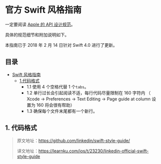 # 官方 Swift 风格指南

一定要阅读 [Apple 的 API 设计规范](https://swift.org/documentation/api-design-guidelines/)。

具体的规范细节和附加说明如下。

本指南已于 2018 年 2 月 14 日针对 Swift 4.0 进行了更新。

## 目录

- [Swift 风格指南]()
  - [1.代码格式](#代码格式)
    - 1.1 使用 4 个空格代替 1 个`tabs`。
    - 1.2 单行过长会引起阅读不适，每行代码尽量限制在 160 字符内 （ Xcode -> Preferences -> Text Editing -> Page guide at column 设置为 160 将会很有帮助）
    - 1.3 确保每个文件末尾都有一个新行。

## <span id = "1. 代码格式">1. 代码格式</span>

> 原文地址：https://github.com/linkedin/swift-style-guide/
>
> 译文地址：https://learnku.com/ios/t/23230/linkedin-official-swift-style-guide
